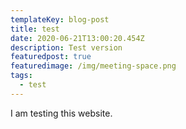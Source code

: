 ```yaml
---
templateKey: blog-post
title: test
date: 2020-06-21T13:00:20.454Z
description: Test version
featuredpost: true
featuredimage: /img/meeting-space.png
tags:
  - test
---
```

I am testing this website.